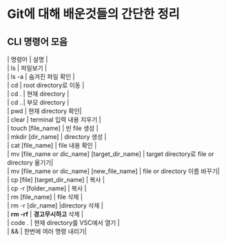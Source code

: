 # Git에 대해 배운것들의 간단한 정리

## CLI 명령어 모음

| 명령어 | 설명 |  
| ls | 파일보기 |  
| ls -a | 숨겨진 파일 확인 |  
| cd | root directory로 이동 |  
| cd . | 현재 directory |  
| cd ..| 부모 directory |  
| pwd | 현재 directory 확인|  
| clear | terminal 입력 내용 지우기 |  
| touch [file_name] | 빈 file 생성 |  
| mkdir [dir_name] | directory 생성 |  
| cat [file_name] | file 내용 확인 |  
| mv [file_name or dic_name] [target_dir_name] | target directory로 file or directory 옮기기|  
| mv [file_name or dic_name] [new_file_name] | file or directory 이름 바꾸기|  
| cp [file] [target_dir_name] | 복사 |  
| cp -r [folder_name] | 복사 |  
| rm [file_name] | file 삭제 |  
| rm -r [dir_name] |directory 삭제 |  
| **rm -rf** | **경고무시하고** 삭제 |  
| code . | 현재 directory를 VSC에서 열기 |  
| && | 한번에 여러 명령 내리기|

